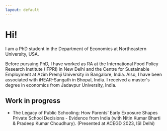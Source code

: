 ```yaml
---
layout: default
---
```


# Hi!

I am a PhD student in the Department of Economics at Northeastern University, USA. 

Before pursuing PhD, I have worked as RA at the International Food Policy Research Institute (IFPRI) in New Delhi and the Centre for Sustainable Employment at Azim Premji University in Bangalore, India. Also, I have been associated with iHEAR-Sangath in Bhopal, India. I received a master's degree in economics from Jadavpur University, India.

## Work in progress
- The Legacy of Public Schooling: How Parents’ Early Exposure Shapes Private School Decisions - Evidence from India (with Nitin Kumar Bharti & Pradeep Kumar Choudhury). (Presented at ACEGD 2023, ISI Delhi)


